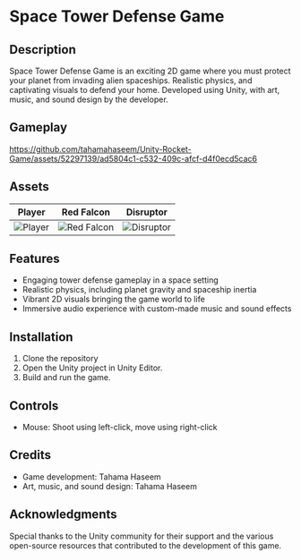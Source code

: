 # Space Tower Defense Game

## Description
Space Tower Defense Game is an exciting 2D game where you must protect your planet from invading alien spaceships. Realistic physics, and captivating visuals to defend your home. Developed using Unity, with art, music, and sound design by the developer.

## Gameplay

https://github.com/tahamahaseem/Unity-Rocket-Game/assets/52297139/ad5804c1-c532-409c-afcf-d4f0ecd5cac6

## Assets

| **Player**            | **Red Falcon**           | **Disruptor**            |
| ----------------- | -------------------- | -------------------- |
| ![Player](https://github.com/tahamahaseem/Unity-Rocket-Game/assets/52297139/df39c2e5-ca8e-4229-a774-0c72cce12790) | ![Red Falcon](https://github.com/tahamahaseem/Unity-Rocket-Game/assets/52297139/8ccc2cb8-72cd-4616-b907-5a8ccceb72d4) | ![Disruptor](https://github.com/tahamahaseem/Unity-Rocket-Game/assets/52297139/e0b222c5-1626-49ab-b8db-b4a3d28a6ae4) |



## Features
- Engaging tower defense gameplay in a space setting
- Realistic physics, including planet gravity and spaceship inertia
- Vibrant 2D visuals bringing the game world to life
- Immersive audio experience with custom-made music and sound effects

## Installation
1. Clone the repository
2. Open the Unity project in Unity Editor.
3. Build and run the game.

## Controls
- Mouse: Shoot using left-click, move using right-click

## Credits
- Game development: Tahama Haseem
- Art, music, and sound design: Tahama Haseem

## Acknowledgments
Special thanks to the Unity community for their support and the various open-source resources that contributed to the development of this game.
